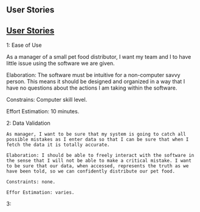 ## User Stories

## [User Stories](https://diegomorales30.github.io/NullPointersWebsite/user)

1: Ease of Use

As a manager of a small pet food distributor, I want my team and I to have little issue using the software we are given. 

Elaboration: The software must be intuitive for a non-computer savvy person. This means it should be designed and organized in a way that I have no questions about the actions I am taking within the software. 

Constrains: Computer skill level.

Effort Estimation: 10 minutes.


2: Data Validation

    As manager, I want to be sure that my system is going to catch all possible mistakes as I enter data so that I can be sure that when I fetch the data it is totally accurate. 

    Elaboration: I should be able to freely interact with the software in the sense that I will not be able to make a critical mistake. I want to be sure that our data, when accessed, represents the truth as we have been told, so we can confidently distribute our pet food.

    Constraints: none.

    Effor Estimation: varies.


3: 
    
        